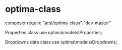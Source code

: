 # optima-class

composer require "arsl/optima-class":"dev-master"

Properties class
use optima\models\Properties;

Dropdowns data class
use optima\models\Dropdowns;
